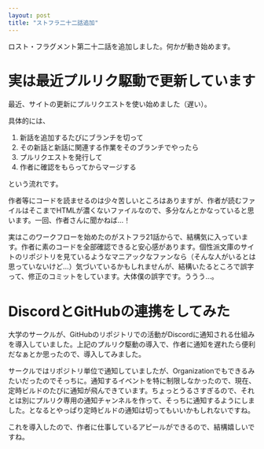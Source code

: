 ```yaml
---
layout: post
title: "ストフラ二十二話追加"
---
```


ロスト・フラグメント第二十二話を追加しました。何かが動き始めます。

# 実は最近プルリク駆動で更新しています

最近、サイトの更新にプルリクエストを使い始めました（遅い）。

具体的には、

1. 新話を追加するたびにブランチを切って
2. その新話と新話に関連する作業をそのブランチでやったら
3. プルリクエストを発行して
4. 作者に確認をもらってからマージする

という流れです。

作者等にコードを読ませるのは少々苦しいところはありますが、作者が読むファイルはそこまでHTMLが濃くないファイルなので、多分なんとかなっていると思います。一回、作者さんに聞かねば…！

実はこのワークフローを始めたのがストフラ21話からで、結構気に入っています。作者に素のコードを全部確認できると安心感があります。個性派文庫のサイトのリポジトリを見ているようなマニアックなファンなら（そんな人がいるとは思っていないけど…）気づいているかもしれませんが、結構いたるところで誤字って、修正のコミットをしています。大体僕の誤字です。ううう…。

# DiscordとGitHubの連携をしてみた

大学のサークルが、GitHubのリポジトリでの活動がDiscordに通知される仕組みを導入していました。上記のプルリク駆動の導入で、作者に通知を遅れたら便利だなぁとか思ったので、導入してみました。

サークルではリポジトリ単位で通知していましたが、Organizationでもできるみたいだったのでそっちに。通知するイベントを特に制限しなかったので、現在、定時ビルドのたびに通知が飛んできています。ちょっとうるさすぎるので、それとは別にプルリク専用の通知チャンネルを作って、そっちに通知するようにしました。となるとやっぱり定時ビルドの通知は切ってもいいかもしれないですね。

これを導入したので、作者に仕事しているアピールができるので、結構嬉しいですね。
